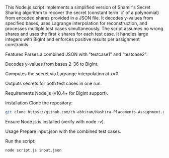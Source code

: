This Node.js script implements a simplified version of Shamir's Secret Sharing algorithm to recover the secret (constant term 'c' of a polynomial) from encoded shares provided in a JSON file. It decodes y-values from specified bases, uses Lagrange interpolation for reconstruction, and processes multiple test cases simultaneously. The script assumes no wrong shares and uses the first k shares for each test case. It handles large integers with BigInt and enforces positive results per assignment constraints.

Features
Parses a combined JSON with "testcase1" and "testcase2".

Decodes y-values from bases 2-36 to BigInt.

Computes the secret via Lagrange interpolation at x=0.

Outputs secrets for both test cases in one run.

Requirements
Node.js (v10.4+ for BigInt support).

Installation
Clone the repository:
```bash
git clone https://github.com/ch-abhiram/Hashira-Placements-Assignment.git
```
Ensure Node.js is installed (verify with node -v).

Usage
Prepare input.json with the combined test cases.

Run the script:

```bash
node script.js input.json

```